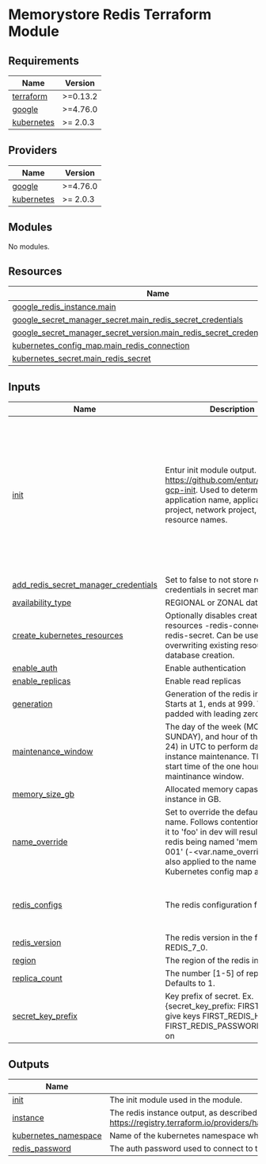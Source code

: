# Memorystore Redis Terraform Module #

<!-- BEGIN_TF_DOCS -->
## Requirements

| Name | Version |
|------|---------|
| <a name="requirement_terraform"></a> [terraform](#requirement\_terraform) | >=0.13.2 |
| <a name="requirement_google"></a> [google](#requirement\_google) | >=4.76.0 |
| <a name="requirement_kubernetes"></a> [kubernetes](#requirement\_kubernetes) | >= 2.0.3 |

## Providers

| Name | Version |
|------|---------|
| <a name="provider_google"></a> [google](#provider\_google) | >=4.76.0 |
| <a name="provider_kubernetes"></a> [kubernetes](#provider\_kubernetes) | >= 2.0.3 |

## Modules

No modules.

## Resources

| Name | Type |
|------|------|
| [google_redis_instance.main](https://registry.terraform.io/providers/hashicorp/google/latest/docs/resources/redis_instance) | resource |
| [google_secret_manager_secret.main_redis_secret_credentials](https://registry.terraform.io/providers/hashicorp/google/latest/docs/resources/secret_manager_secret) | resource |
| [google_secret_manager_secret_version.main_redis_secret_credentials_version](https://registry.terraform.io/providers/hashicorp/google/latest/docs/resources/secret_manager_secret_version) | resource |
| [kubernetes_config_map.main_redis_connection](https://registry.terraform.io/providers/hashicorp/kubernetes/latest/docs/resources/config_map) | resource |
| [kubernetes_secret.main_redis_secret](https://registry.terraform.io/providers/hashicorp/kubernetes/latest/docs/resources/secret) | resource |

## Inputs

| Name | Description | Type | Default | Required |
|------|-------------|------|---------|:--------:|
| <a name="input_init"></a> [init](#input\_init) | Entur init module output. https://github.com/entur/terraform-gcp-init. Used to determine application name, application project, network project, labels, and resource names. | <pre>object({<br>    app = object({<br>      id         = string<br>      name       = string<br>      owner      = string<br>      project_id = string<br>    })<br>    environment = string<br>    networks = object({<br>      project_id = string<br>      vpc_id     = string<br>    })<br>    labels        = map(string)<br>    is_production = bool<br>  })</pre> | n/a | yes |
| <a name="input_add_redis_secret_manager_credentials"></a> [add\_redis\_secret\_manager\_credentials](#input\_add\_redis\_secret\_manager\_credentials) | Set to false to not store redis credentials in secret manager | `bool` | `true` | no |
| <a name="input_availability_type"></a> [availability\_type](#input\_availability\_type) | REGIONAL or ZONAL database. | `string` | `"REGIONAL"` | no |
| <a name="input_create_kubernetes_resources"></a> [create\_kubernetes\_resources](#input\_create\_kubernetes\_resources) | Optionally disables creating k8s resources -redis-connection and -redis-secret. Can be used to avoid overwriting existing resources on database creation. | `bool` | `true` | no |
| <a name="input_enable_auth"></a> [enable\_auth](#input\_enable\_auth) | Enable authentication | `bool` | `false` | no |
| <a name="input_enable_replicas"></a> [enable\_replicas](#input\_enable\_replicas) | Enable read replicas | `bool` | `false` | no |
| <a name="input_generation"></a> [generation](#input\_generation) | Generation of the redis instance. Starts at 1, ends at 999. Will be padded with leading zeros. | `number` | `1` | no |
| <a name="input_maintenance_window"></a> [maintenance\_window](#input\_maintenance\_window) | The day of the week (MONDAY-SUNDAY), and hour of the day (0-24) in UTC to perform database instance maintenance. This is the start time of the one hour maintinance window. | <pre>object({<br>    day  = string<br>    hour = number<br>  })</pre> | <pre>{<br>  "day": "TUESDAY",<br>  "hour": 0<br>}</pre> | no |
| <a name="input_memory_size_gb"></a> [memory\_size\_gb](#input\_memory\_size\_gb) | Allocated memory capasitiy for the instance in GB. | `number` | `1` | no |
| <a name="input_name_override"></a> [name\_override](#input\_name\_override) | Set to override the default redis name. Follows contentions; setting it to 'foo' in dev will result in the redis being named 'mem-foo-dev-001' (<prefix>-<var.name\_override>-<env>-<generation>). Is also applied to the name of the Kubernetes config map and secret. | `string` | `null` | no |
| <a name="input_redis_configs"></a> [redis\_configs](#input\_redis\_configs) | The redis configuration flags. | `map(string)` | <pre>{<br>  "activedefrag": "yes",<br>  "maxmemory-policy": "allkeys-lfu"<br>}</pre> | no |
| <a name="input_redis_version"></a> [redis\_version](#input\_redis\_version) | The redis version in the form REDIS\_7\_0. | `string` | `"REDIS_7_0"` | no |
| <a name="input_region"></a> [region](#input\_region) | The region of the redis instance. | `string` | `"europe-west1"` | no |
| <a name="input_replica_count"></a> [replica\_count](#input\_replica\_count) | The number [1-5] of replica nodes. Defaults to 1. | `number` | `1` | no |
| <a name="input_secret_key_prefix"></a> [secret\_key\_prefix](#input\_secret\_key\_prefix) | Key prefix of secret. Ex. {secret\_key\_prefix: FIRST\_} would give keys FIRST\_REDIS\_HOST, FIRST\_REDIS\_PASSWORD and so on | `string` | `""` | no |

## Outputs

| Name | Description |
|------|-------------|
| <a name="output_init"></a> [init](#output\_init) | The init module used in the module. |
| <a name="output_instance"></a> [instance](#output\_instance) | The redis instance output, as described in https://registry.terraform.io/providers/hashicorp/google/latest/docs/resources/redis_instance. |
| <a name="output_kubernetes_namespace"></a> [kubernetes\_namespace](#output\_kubernetes\_namespace) | Name of the kubernetes namespace where the connection details configmap is deployed. |
| <a name="output_redis_password"></a> [redis\_password](#output\_redis\_password) | The auth password used to connect to the redis instance |
<!-- END_TF_DOCS -->